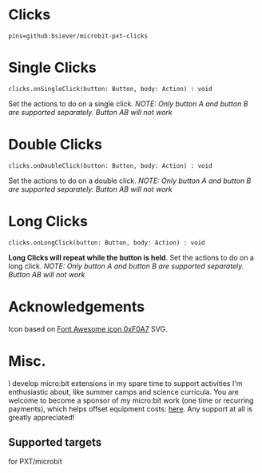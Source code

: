 # Clicks

```package
pins=github:bsiever/microbit-pxt-clicks
```

# Single Clicks

```sig
clicks.onSingleClick(button: Button, body: Action) : void
``` 

Set the actions to do on a single click. *NOTE: Only button A and button B are supported separately.  Button AB will not work*

# Double Clicks

```sig
clicks.onDoubleClick(button: Button, body: Action) : void
``` 

Set the actions to do on a double click. *NOTE: Only button A and button B are supported separately.  Button AB will not work*

# Long Clicks

```sig
clicks.onLongClick(button: Button, body: Action) : void
``` 

**Long Clicks will repeat while the button is held**.  Set the actions to do on a long click. *NOTE: Only button A and button B are supported separately.  Button AB will not work*

# Acknowledgements 

Icon based on [Font Awesome icon 0xF0A7](https://www.iconfinder.com/search?q=f0a7) SVG.

# Misc. 

I develop micro:bit extensions in my spare time to support activities I'm enthusiastic about, like summer camps and science curricula.  You are welcome to become a sponsor of my micro:bit work (one time or recurring payments), which helps offset equipment costs: [here](https://github.com/sponsors/bsiever). Any support at all is greatly appreciated!

## Supported targets

for PXT/microbit


<script src="https://makecode.com/gh-pages-embed.js"></script>
<script>makeCodeRender("{{ site.makecode.home_url }}", "{{ site.github.owner_name }}/{{ site.github.repository_name }}");</script>
